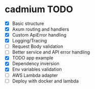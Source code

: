 # cadmium TODO

-   [x] Basic structure
-   [x] Axum routing and handlers
-   [x] Custom ApiError handling
-   [x] Logging/Tracing
-   [ ] Request Body validation
-   [ ] Better service and API error handling
-   [x] TODO app example
-   [x] Dependency inversion
-   [x] Env variables validation
-   [ ] AWS Lambda adapter
-   [ ] Deploy with docker and lambda
